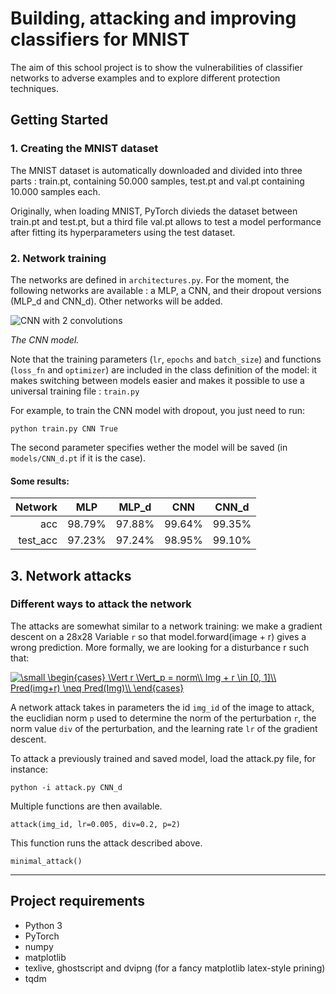 # Building, attacking and improving classifiers for MNIST

The aim of this school project is to show the vulnerabilities of classifier networks to adverse examples and to explore different protection techniques. 

## Getting Started

### 1. Creating the MNIST dataset

The MNIST dataset is automatically downloaded and divided into three parts : train.pt, containing 50.000 samples, test.pt and val.pt containing 10.000 samples each.

Originally, when loading MNIST, PyTorch divieds the dataset between train.pt and test.pt, but a third file val.pt allows to test a model performance after fitting its hyperparameters using the test dataset.

### 2. Network training

The networks are defined in `architectures.py`. For the moment, the following networks are available : a MLP, a CNN, and their dropout versions (MLP_d and CNN_d). Other networks will be added.

![CNN with 2 convolutions](../docs/images/CNN_small.png)

*The CNN model.*

Note that the training parameters (`lr`, `epochs` and `batch_size`) and functions (`loss_fn` and `optimizer`) are included in the class definition of the model: it makes switching between models easier and makes it possible to use a universal training file : `train.py`

For example, to train the CNN model with dropout, you just need to run:

```
python train.py CNN True
```

The second parameter specifies wether the model will be saved (in `models/CNN_d.pt` if it is the case).

#### Some results:

|  Network |  MLP   | MLP_d  |  CNN   | CNN_d  |
|---------:|:------:|:------:|:------:|:------:|
|      acc | 98.79% | 97.88% | 99.64% | 99.35% |
| test_acc | 97.23% | 97.24% | 98.95% | 99.10% |

## 3. Network attacks

### Different ways to attack the network

The attacks are somewhat similar to a network training: we make a gradient descent on a 28x28 Variable `r` so that model.forward(image + r) gives a wrong prediction. More formally, we are looking for a disturbance r such that:

<a href="https://www.codecogs.com/eqnedit.php?latex=\dpi{120}&space;\small&space;\begin{cases}&space;\Vert&space;r&space;\Vert_p&space;=&space;div\\&space;Img&space;&plus;&space;r&space;\in&space;[0,&space;1]\\&space;Pred(img&plus;r)&space;\neq&space;Pred(Img)\\&space;\end{cases}" target="_blank"><img src="https://latex.codecogs.com/png.latex?\dpi{120}&space;\small&space;\begin{cases}&space;\Vert&space;r&space;\Vert_p&space;=&space;div\\&space;Img&space;&plus;&space;r&space;\in&space;[0,&space;1]\\&space;Pred(img&plus;r)&space;\neq&space;Pred(Img)\\&space;\end{cases}" title="\small \begin{cases} \Vert r \Vert_p = norm\\ Img + r \in [0, 1]\\ Pred(img+r) \neq Pred(Img)\\ \end{cases}" /></a>

A network attack takes in parameters the id `img_id` of the image to attack, the euclidian norm `p` used to determine the norm of the perturbation `r`, the norm value `div` of the perturbation, and the learning rate `lr` of the gradient descent.


To attack a previously trained and saved model, load the attack.py file, for instance:

```
python -i attack.py CNN_d
```

Multiple functions are then available.

```
attack(img_id, lr=0.005, div=0.2, p=2)
```

This function runs the attack described above.

```
minimal_attack()
```

---

## Project requirements

- Python 3
- PyTorch
- numpy
- matplotlib
- texlive, ghostscript and dvipng (for a fancy matplotlib latex-style prining)
- tqdm